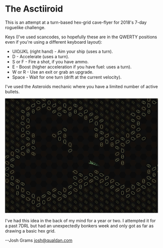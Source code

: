 The Asctiiroid
==============

This is an attempt at a turn-based hex-grid cave-flyer for
2018's 7-day roguelike challenge.

Keys (I've used scancodes, so hopefully these are in the QWERTY
positions even if you're using a different keyboard layout):

* UIO/JKL (right hand) - Aim your ship (uses a turn).
* D - Accelerate (uses a turn).
* S or F - Fire a shot, if you have ammo.
* E - Boost (higher acceleration if you have fuel: uses a turn).
* W or R - Use an exit or grab an upgrade.
* Space - Wait for one turn (drift at the current velocity).

I've used the Asteroids mechanic where you have a limited number
of active bullets.

![screenshot](asctiiroid.jpg)

I've had this idea in the back of my mind for a year or two.  I
attempted it for a past 7DRL but had an unexpectedly bonkers
week and only got as far as drawing a basic hex grid.

--Josh Grams <josh@qualdan.com>
